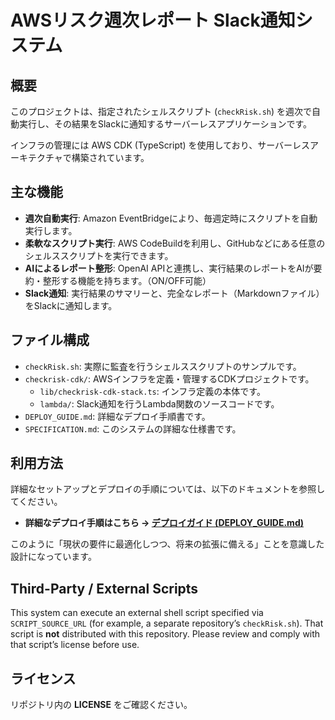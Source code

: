 <!--
SPDX-License-Identifier: LicenseRef-NC-Shinkawa-Only
Copyright (c) 2025 Shinkawa
-->

<!--
Copyright (c) 2025 Shinkawa
-->

# AWSリスク週次レポート Slack通知システム

## 概要

このプロジェクトは、指定されたシェルスクリプト (`checkRisk.sh`) を週次で自動実行し、その結果をSlackに通知するサーバーレスアプリケーションです。

インフラの管理には AWS CDK (TypeScript) を使用しており、サーバーレスアーキテクチャで構築されています。

## 主な機能

*   **週次自動実行**: Amazon EventBridgeにより、毎週定時にスクリプトを自動実行します。
*   **柔軟なスクリプト実行**: AWS CodeBuildを利用し、GitHubなどにある任意のシェルススクリプトを実行できます。
*   **AIによるレポート整形**: OpenAI APIと連携し、実行結果のレポートをAIが要約・整形する機能を持ちます。（ON/OFF可能）
*   **Slack通知**: 実行結果のサマリーと、完全なレポート（Markdownファイル）をSlackに通知します。

## ファイル構成

*   `checkRisk.sh`: 実際に監査を行うシェルススクリプトのサンプルです。
*   `checkrisk-cdk/`: AWSインフラを定義・管理するCDKプロジェクトです。
    *   `lib/checkrisk-cdk-stack.ts`: インフラ定義の本体です。
    *   `lambda/`: Slack通知を行うLambda関数のソースコードです。
*   `DEPLOY_GUIDE.md`: 詳細なデプロイ手順書です。
*   `SPECIFICATION.md`: このシステムの詳細な仕様書です。

## 利用方法

詳細なセットアップとデプロイの手順については、以下のドキュメントを参照してください。

- **詳細なデプロイ手順はこちら → [デプロイガイド (DEPLOY_GUIDE.md)](DEPLOY_GUIDE.md)**

このように「現状の要件に最適化しつつ、将来の拡張に備える」ことを意識した設計になっています。

## Third-Party / External Scripts

This system can execute an external shell script specified via `SCRIPT_SOURCE_URL`
(for example, a separate repository’s `checkRisk.sh`). That script is **not**
distributed with this repository. Please review and comply with that script’s
license before use.

## ライセンス
リポジトリ内の **LICENSE** をご確認ください。
